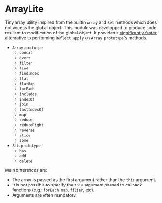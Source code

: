 # ArrayLite

Tiny array utility inspired from the builtin `Array` and `Set` methods which does not access the global object.
This module was developped to produce code resilient to modification of the global object.
It provides a [significantly faster](https://jsperf.com/reflect-array-vs-explicit-loop/1/edit) alternative to performing `Reflect.apply` on `Array.prototype`'s methods.

* `Array.prototpe`
  * `concat`
  * `every`
  * `filter`
  * `find`
  * `findIndex`
  * `flat`
  * `flatMap`
  * `forEach`
  * `includes`
  * `indexOf`
  * `join`
  * `lastIndexOf`
  * `map`
  * `reduce`
  * `reduceRight`
  * `reverse`
  * `slice`
  * `some`
* `Set.prototype`
  * `has`
  * `add`
  * `delete`

Main differences are:
* The array is passed as the first argument rather than the `this` argument.
* It is not possible to specify the `this` argument passed to callback functions (e.g.: `forEach`, `map`, `filter`, etc).
* Arguments are often mandatory.
